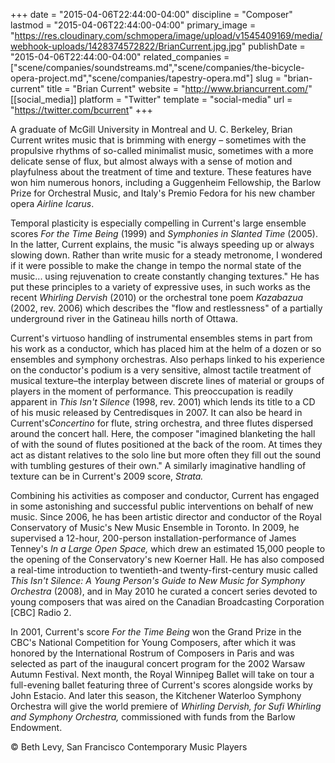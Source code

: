 +++
date = "2015-04-06T22:44:00-04:00"
discipline = "Composer"
lastmod = "2015-04-06T22:44:00-04:00"
primary_image = "https://res.cloudinary.com/schmopera/image/upload/v1545409169/media/webhook-uploads/1428374572822/BrianCurrent.jpg.jpg"
publishDate = "2015-04-06T22:44:00-04:00"
related_companies = ["scene/companies/soundstreams.md","scene/companies/the-bicycle-opera-project.md","scene/companies/tapestry-opera.md"]
slug = "brian-current"
title = "Brian Current"
website = "http://www.briancurrent.com/"
[[social_media]]
platform = "Twitter"
template = "social-media"
url = "https://twitter.com/bcurrent"
+++

<p>
	A graduate of McGill University in Montreal and U. C. Berkeley, Brian Current writes music that is brimming with energy – sometimes with the propulsive rhythms of so-called minimalist music, sometimes with a more delicate sense of flux, but almost always with a sense of motion and playfulness about the treatment of time and texture. These features have won him numerous honors, including a Guggenheim Fellowship, the Barlow Prize for Orchestral Music, and Italy's Premio Fedora for his new chamber opera <em>Airline Icarus</em>.
</p>
<p>
	Temporal plasticity is especially compelling in Current's large ensemble scores <em>For the Time Being</em> (1999) and <em>Symphonies in Slanted Time</em> (2005). In the latter, Current explains, the music "is always speeding up or always slowing down. Rather than write music for a steady metronome, I wondered if it were possible to make the change in tempo the normal state of the music... using rejuvenation to create constantly changing textures." He has put these principles to a variety of expressive uses, in such works as the recent <em>Whirling Dervish</em> (2010) or the orchestral tone poem <em>Kazabazua</em> (2002, rev. 2006) which describes the "flow and restlessness" of a partially underground river in the Gatineau hills north of Ottawa.
</p>
<p>
	Current's virtuoso handling of instrumental ensembles stems in part from his work as a conductor, which has placed him at the helm of a dozen or so ensembles and symphony orchestras. Also perhaps linked to his experience on the conductor's podium is a very sensitive, almost tactile treatment of musical texture–the interplay between discrete lines of material or groups of players in the moment of performance. This preoccupation is readily apparent in <em>This Isn't Silence</em> (1998, rev. 2001) which lends its title to a CD of his music released by Centredisques in 2007. It can also be heard in Current's<em>Concertino</em> for flute, string orchestra, and three flutes dispersed around the concert hall. Here, the composer "imagined blanketing the hall of with the sound of flutes positioned at the back of the room. At times they act as distant relatives to the solo line but more often they fill out the sound with tumbling gestures of their own." A similarly imaginative handling of texture can be in Current's 2009 score, <em>Strata.</em>
</p>
<p>
	Combining his activities as composer and conductor, Current has engaged in some astonishing and successful public interventions on behalf of new music. Since 2006, he has been artistic director and conductor of the Royal Conservatory of Music's New Music Ensemble in Toronto. In 2009, he supervised a 12-hour, 200-person installation-performance of James Tenney's <em>In a Large Open Space,</em> which drew an estimated 15,000 people to the opening of the Conservatory's new Koerner Hall. He has also composed a real-time introduction to twentieth-and twenty-first-century music called <em>This Isn't Silence: A Young Person's Guide to New Music for Symphony Orchestra</em> (2008), and in May 2010 he curated a concert series devoted to young composers that was aired on the Canadian Broadcasting Corporation [CBC] Radio 2.
</p>
<p>
	In 2001, Current's score <em>For the Time Being</em> won the Grand Prize in the CBC's National Competition for Young Composers, after which it was honored by the International Rostrum of Composers in Paris and was selected as part of the inaugural concert program for the 2002 Warsaw Autumn Festival. Next month, the Royal Winnipeg Ballet will take on tour a full-evening ballet featuring three of Current's scores alongside works by John Estacio. And later this season, the Kitchener Waterloo Symphony Orchestra will give the world premiere of <em>Whirling Dervish, for Sufi Whirling and Symphony Orchestra,</em> commissioned with funds from the Barlow Endowment.
</p>
<p>
	© Beth Levy, San Francisco Contemporary Music Players
</p>
